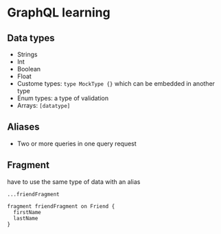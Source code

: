 # GraphQL learning

## Data types
* Strings
* Int
* Boolean
* Float
* Custome types: `type MockType {}` which can be embedded in another type
* Enum types: a type of validation
* Arrays: `[datatype]`

## Aliases
* Two or more queries in one query request

## Fragment
have to use the same type of data with an alias

`...friendFragment`

```
fragment friendFragment on Friend {
  firstName
  lastName
}
```
